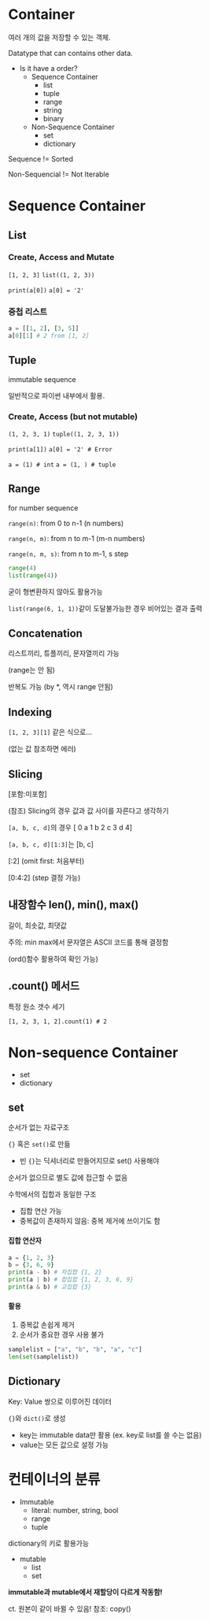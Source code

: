 # Container

여러 개의 값을 저장할 수 있는 객체.

Datatype that can contains other data.

* Is it have a order?
  * Sequence Container
    * list
    * tuple
    * range
    * string
    * binary
  * Non-Sequence Container
    * set
    * dictionary



Sequence != Sorted

Non-Sequencial != Not Iterable

# Sequence Container

## List

### Create, Access and Mutate

`[1, 2, 3]` `list((1, 2, 3))`

`print(a[0])` `a[0] = '2'`

### 중첩 리스트

```python
a = [[1, 2], [3, 5]]
a[0][1] # 2 from [1, 2]
```



## Tuple

immutable sequence

일반적으로 파이썬 내부에서 활용.

### Create, Access (but not mutable)

`(1, 2, 3, 1)` `tuple((1, 2, 3, 1))`

`print(a[1])` `a[0] = '2' # Error`

`a = (1) # int` `a = (1, ) # tuple`



## Range

for number sequence

`range(n)`: from 0 to n-1 (n numbers)

`range(n, m)`: from n to m-1 (m-n numbers)

`range(n, m, s)`: from n to m-1, s step 

```python
range(4)
list(range(4))
```

굳이 형변환하지 않아도 활용가능

`list(range(6, 1, 1))`같이 도달불가능한 경우 비어있는 결과 출력



## Concatenation

리스트끼리, 튜플끼리, 문자열끼리 가능

(range는 안 됨)

반복도 가능 (by *, 역시 range 안됨)



## Indexing

`[1, 2, 3][1]` 같은 식으로...

(없는 값 참조하면 에러)

## Slicing

[포함:미포함]

(참조) Slicing의 경우 값과 값 사이를 자른다고 생각하기

`[a, b, c, d]`의 경우 [ 0 a 1 b 2 c 3 d 4]

`[a, b, c, d][1:3]`는 [b, c]

[:2] (omit first: 처음부터)

[0:4:2] (step 결정 가능)



## 내장함수 len(), min(), max()

길이, 최솟값, 최댓값

주의: min max에서 문자열은 ASCII 코드를 통해 결정함

(ord()함수 활용하여 확인 가능)



## .count() 메서드

특정 원소 갯수 세기

`[1, 2, 3, 1, 2].count(1) # 2`



# Non-sequence Container

* set
* dictionary

## set

순서가 없는 자료구조

`{}` 혹은 `set()`로 만듦

* 빈 `{}`는 딕셔너리로 만들어지므로 set() 사용해야

순서가 없으므로 별도 값에 접근할 수 없음

수학에서의 집합과 동일한 구조

* 집합 연산 가능
* 중복값이 존재하지 않음: 중복 제거에 쓰이기도 함

#### 집합 연산자

```python
a = {1, 2, 3}
b = {3, 6, 9}
print(a - b) # 차집합 {1, 2}
print(a | b) # 합집합 {1, 2, 3, 6, 9}
print(a & b) # 교집합 {3}
```

#### 활용

1. 중복값 손쉽게 제거
2. 순서가 중요한 경우 사용 불가

```python
samplelist = ["a", "b", "b", "a", "c"]
len(set(samplelist))
```



## Dictionary

Key: Value 쌍으로 이루어진 데이터

`{}`와 `dict()`로 생성

* key는 immutable data만 활용 (ex. key로 list를 쓸 수는 없음)
* value는 모든 값으로 설정 가능



# 컨테이너의 분류

* Immutable
  * literal: number, string, bool
  * range
  * tuple

dictionary의 키로 활용가능

* mutable
  * list
  * set

**immutable과 mutable에서 재할당이 다르게 작동함!**

ct. 원본이 같이 바뀔 수 있음! 참조: copy()







